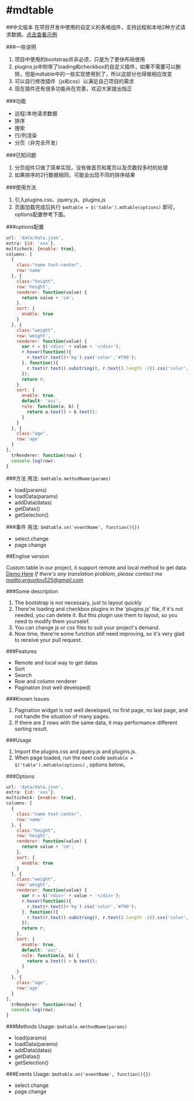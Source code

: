 #mdtable
=======

##中文版本
在项目开发中使用的自定义的表格组件，支持远程和本地2种方式请求数据。[点击查看示例](http://nccun.github.io/mdtable/)

###一些说明
1. 项目中使用的bootstrap并非必须，只是为了更快布局使用
2. plugins.js中附带了loading和checkbox的自定义插件，如果不需要可以删除，但是mdtable中的一些实现使用到了，所以这部分也得做相应改变
3. 可以自行修改插件（js和css）以满足自己项目的需求
4. 现在插件还有很多功能尚在完善，欢迎大家提出指正

###功能
* 远程/本地请求数据
* 排序
* 搜索
* 行/列渲染
* 分页（非完全开发）

###已知问题
1. 分页组件只做了简单实现，没有做首页和尾页以及页数较多时的处理
2. 如果排序的2行数据相同，可能会出现不同的排序结果

###使用方法
1. 引入plugins.css、jquery.js、plugins.js
2. 页面加载完成后执行 ``$mdtable = $('table').mdtable(options)`` 即可，options配置参考下面。

###options配置

```javascript
url: 'data/data.json',
extra: {id: 'xxx'},
multicheck: {enable: true},
columns: [
  {
    class:"name text-center",
    row:'name'
  }, {
    class:"height",
    row:'height',
    renderer: function(value) {
      return value + 'cm';
    },
    sort: {
      enable: true
    }
  }, {
    class:"weight",
    row:'weight',
    renderer: function(value) {
      var r = $('<div>' + value + '</div>');
      r.hover(function(){
        r.text(r.text()+'kg').css('color','#f90');
      }, function(){
        r.text(r.text().substring(0, r.text().length -2)).css('color','#000');
      });
      return r;
    },
    sort: {
      enable: true,
      default: 'asc',
      rule: function(a, b) {
        return a.text() > b.text();
      }
    }
  }, {
    class:"age",
    row:'age'
  }
],
  trRenderer: function(row) {
  console.log(row);
}
```

###方法
用法: ``$mdtable.methodName(params)``

- load(params)
- loadData(params)
- addData(datas)
- getDatas()
- getSelection()

###事件
用法: ``$mdtable.on('eventName', function(){})``
- select.change
- page.change


##Englise version

Custom table in our project, it support remote and local method to get data. [Demo Here](http://nccun.github.io/mdtable/)
*If there's any translation problom, please contact me [mailto:erguotou525@gmail.com](mailto:erguotou525@gmail.com)*

###Some description
1. The bootstrap is not necessary, just to layout quickly
2. There're loading and checkbox plugins in the 'plugins.js' file, if it's not needed, you can delete it. But this plugin use them to layout, so you need to modify them yourselef.
3. You can change js or css files to suit your project's demand.
4. Now time, there're some function still need improving, so it's very glad to receive your pull request.

###Features
* Remote and local way to get datas
* Sort
* Search
* Row and column renderer
* Pagination (not well developed)

###Known Issues
1. Pagination widget is not well developed, no first page, no last page, and not handle the situation of many pages.
2. If there are 2 rows with the same data, it may performance different sorting result.

###Usage
1. Import the plugins.css and jquery.js and plugins.js.
2. When page loaded, run the next code ``$mdtable = $('table').mdtable(options)`` , options below。

###Options

```javascript
url: 'data/data.json',
extra: {id: 'xxx'},
multicheck: {enable: true},
columns: [
  {
    class:"name text-center",
    row:'name'
  }, {
    class:"height",
    row:'height',
    renderer: function(value) {
      return value + 'cm';
    },
    sort: {
      enable: true
    }
  }, {
    class:"weight",
    row:'weight',
    renderer: function(value) {
      var r = $('<div>' + value + '</div>');
      r.hover(function(){
        r.text(r.text()+'kg').css('color','#f90');
      }, function(){
        r.text(r.text().substring(0, r.text().length -2)).css('color','#000');
      });
      return r;
    },
    sort: {
      enable: true,
      default: 'asc',
      rule: function(a, b) {
        return a.text() > b.text();
      }
    }
  }, {
    class:"age",
    row:'age'
  }
],
  trRenderer: function(row) {
  console.log(row);
}
```

###Methods
Usage: ``$mdtable.methodName(params)``

- load(params)
- loadData(params)
- addData(datas)
- getDatas()
- getSelection()

###Events
Usage: ``$mdtable.on('eventName', function(){})``
- select.change
- page.change
